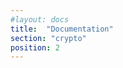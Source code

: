 ```yaml
---
#layout: docs
title:  "Documentation"
section: "crypto"
position: 2
---
```

<script>
window.location.href = "docs/symmetric.html"
</script>